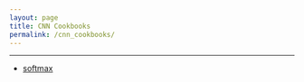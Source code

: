 ```yaml
---
layout: page
title: CNN Cookbooks
permalink: /cnn_cookbooks/
---
```


------

* [softmax](/softmax/)